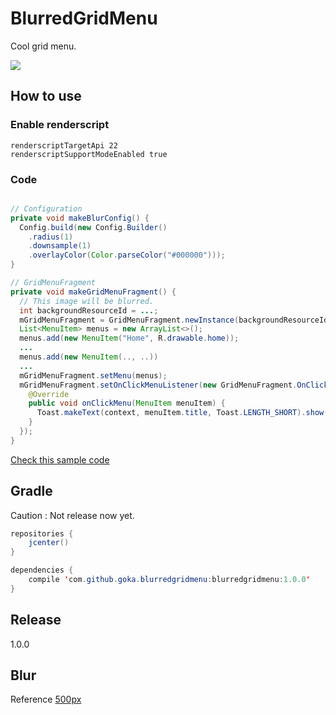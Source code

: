 # BlurredGridMenu
Cool grid menu.

![](https://github.com/gotokatsuya/BlurredGridMenu/blob/master/image.jpg)

## How to use

### Enable renderscript
```
renderscriptTargetApi 22  
renderscriptSupportModeEnabled true
```

### Code
```java

// Configuration
private void makeBlurConfig() {
  Config.build(new Config.Builder()
    .radius(1)
    .downsample(1)
    .overlayColor(Color.parseColor("#000000")));
}

// GridMenuFragment
private void makeGridMenuFragment() {
  // This image will be blurred.
  int backgroundResourceId = ...;
  mGridMenuFragment = GridMenuFragment.newInstance(backgroundResourceId)
  List<MenuItem> menus = new ArrayList<>();
  menus.add(new MenuItem("Home", R.drawable.home));
  ...
  menus.add(new MenuItem(.., ..))
  ...
  mGridMenuFragment.setMenu(menus);
  mGridMenuFragment.setOnClickMenuListener(new GridMenuFragment.OnClickMenuListener() {
    @Override
    public void onClickMenu(MenuItem menuItem) {
      Toast.makeText(context, menuItem.title, Toast.LENGTH_SHORT).show();
    }
  });
}
```
[Check this sample code](https://github.com/gotokatsuya/BlurredGridMenu/blob/master/app/src/main/java/com/goka/sample/MainActivity.java)


## Gradle

Caution : Not release now yet.  

```java
repositories {
    jcenter()
}

dependencies {
    compile 'com.github.goka.blurredgridmenu:blurredgridmenu:1.0.0'
}
```


## Release
1.0.0


## Blur
Reference
[500px](https://github.com/500px/500px-android-blur)

